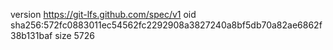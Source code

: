version https://git-lfs.github.com/spec/v1
oid sha256:572fc0883011ec54562fc2292908a3827240a8bf5db70a82ae6862f38b131baf
size 5726
